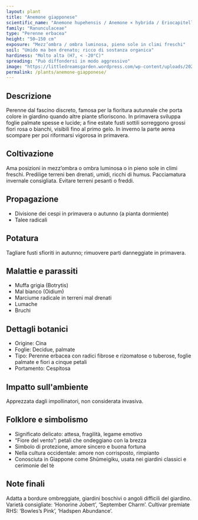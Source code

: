```yaml
---
layout: plant
title: "Anemone giapponese"
scientific_name: "Anemone hupehensis / Anemone × hybrida / Eriocapitella x hybrida"
family: "Ranunculaceae"
type: "Perenne erbacea"
height: "50–150 cm"
exposure: "Mezz’ombra / ombra luminosa, pieno sole in climi freschi"
soil: "Umido ma ben drenato; ricco di sostanza organica"
hardiness: "Molto alta (H7, < -20°C)"
spreading: "Può diffondersi in modo aggressivo"
image: "https://littledreamsgarden.wordpress.com/wp-content/uploads/2025/08/pexels-photo-5743781-1-edited.jpeg"
permalink: /plants/anemone-giapponese/
---
```


## Descrizione
Perenne dal fascino discreto, famosa per la fioritura autunnale che porta colore in giardino quando altre piante sfioriscono. In primavera sviluppa foglie palmate spesse e lucide; a fine estate fusti sottili sorreggono grossi fiori rosa o bianchi, visibili fino al primo gelo. In inverno la parte aerea scompare per poi riformarsi vigorosa in primavera.

## Coltivazione
Ama posizioni in mezz’ombra o ombra luminosa o in pieno sole in climi freschi. Predilige terreni ben drenati, umidi, ricchi di humus. Pacciamatura invernale consigliata. Evitare terreni pesanti o freddi.

## Propagazione
- Divisione dei cespi in primavera o autunno (a pianta dormiente)
- Talee radicali

## Potatura
Tagliare fusti sfioriti in autunno; rimuovere parti danneggiate in primavera.

## Malattie e parassiti
- Muffa grigia (Botrytis)
- Mal bianco (Oidium)
- Marciume radicale in terreni mal drenati
- Lumache
- Bruchi

## Dettagli botanici
- Origine: Cina
- Foglie: Decidue, palmate
- Tipo: Perenne erbacea con radici fibrose e rizomatose o tuberose, foglie palmate e fiori a cinque petali
- Portamento: Cespitosa

## Impatto sull'ambiente
Apprezzata dagli impollinatori, non considerata invasiva.

## Folklore e simbolismo
- Significato delicato: attesa, fragilità, legame emotivo
- “Fiore del vento”: petali che ondeggiano con la brezza
- Simbolo di protezione, amore sincero e buona fortuna
- Nella cultura occidentale: amore non corrisposto, rimpianto
- Conosciuta in Giappone come Shūmeigiku, usata nei giardini classici e cerimonie del tè

## Note finali
Adatta a bordure ombreggiate, giardini boschivi o angoli difficili del giardino. Varietà consigliate: ‘Honorine Jobert’, ‘September Charm’. Cultivar premiate RHS: ‘Bowles’s Pink’, ‘Hadspen Abundance’.
